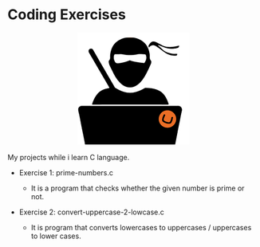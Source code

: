 # Coding Exercises

<p align="center">
  <img src="codingnerd.png" />
</p>

My projects while i learn C language.

- Exercise 1: prime-numbers.c
  - It is a program that checks whether the given number is prime or not.

- Exercise 2: convert-uppercase-2-lowcase.c
  - It is program that converts lowercases to uppercases / uppercases to lower cases.  
